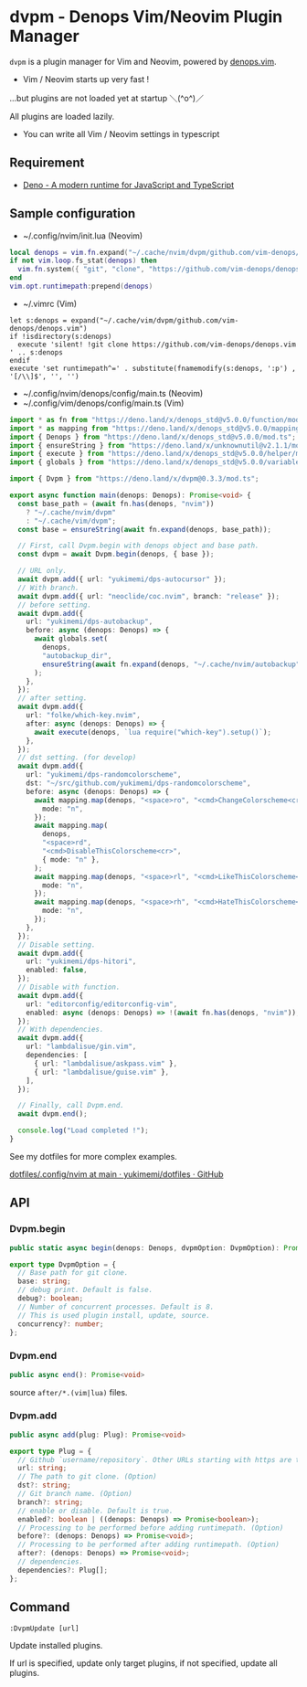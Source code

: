 # dvpm - Denops Vim/Neovim Plugin Manager

`dvpm` is a plugin manager for Vim and Neovim, powered by [denops.vim](https://github.com/vim-denops/denops.vim).

- Vim / Neovim starts up very fast !

...but plugins are not loaded yet at startup ＼(^o^)／

All plugins are loaded lazily.

- You can write all Vim / Neovim settings in typescript

## Requirement

- [Deno - A modern runtime for JavaScript and TypeScript](https://deno.land/)

## Sample configuration

- ~/.config/nvim/init.lua (Neovim)

```lua
local denops = vim.fn.expand("~/.cache/nvim/dvpm/github.com/vim-denops/denops.vim")
if not vim.loop.fs_stat(denops) then
  vim.fn.system({ "git", "clone", "https://github.com/vim-denops/denops.vim", denops })
end
vim.opt.runtimepath:prepend(denops)
```
- ~/.vimrc (Vim)

```vim
let s:denops = expand("~/.cache/vim/dvpm/github.com/vim-denops/denops.vim")
if !isdirectory(s:denops)
  execute 'silent! !git clone https://github.com/vim-denops/denops.vim ' .. s:denops
endif
execute 'set runtimepath^=' . substitute(fnamemodify(s:denops, ':p') , '[/\\]$', '', '')
```

- ~/.config/nvim/denops/config/main.ts (Neovim)
- ~/.config/vim/denops/config/main.ts (Vim)

```typescript
import * as fn from "https://deno.land/x/denops_std@v5.0.0/function/mod.ts";
import * as mapping from "https://deno.land/x/denops_std@v5.0.0/mapping/mod.ts";
import { Denops } from "https://deno.land/x/denops_std@v5.0.0/mod.ts";
import { ensureString } from "https://deno.land/x/unknownutil@v2.1.1/mod.ts";
import { execute } from "https://deno.land/x/denops_std@v5.0.0/helper/mod.ts";
import { globals } from "https://deno.land/x/denops_std@v5.0.0/variable/mod.ts";

import { Dvpm } from "https://deno.land/x/dvpm@0.3.3/mod.ts";

export async function main(denops: Denops): Promise<void> {
  const base_path = (await fn.has(denops, "nvim"))
    ? "~/.cache/nvim/dvpm"
    : "~/.cache/vim/dvpm";
  const base = ensureString(await fn.expand(denops, base_path));

  // First, call Dvpm.begin with denops object and base path.
  const dvpm = await Dvpm.begin(denops, { base });

  // URL only.
  await dvpm.add({ url: "yukimemi/dps-autocursor" });
  // With branch.
  await dvpm.add({ url: "neoclide/coc.nvim", branch: "release" });
  // before setting.
  await dvpm.add({
    url: "yukimemi/dps-autobackup",
    before: async (denops: Denops) => {
      await globals.set(
        denops,
        "autobackup_dir",
        ensureString(await fn.expand(denops, "~/.cache/nvim/autobackup")),
      );
    },
  });
  // after setting.
  await dvpm.add({
    url: "folke/which-key.nvim",
    after: async (denops: Denops) => {
      await execute(denops, `lua require("which-key").setup()`);
    },
  });
  // dst setting. (for develop)
  await dvpm.add({
    url: "yukimemi/dps-randomcolorscheme",
    dst: "~/src/github.com/yukimemi/dps-randomcolorscheme",
    before: async (denops: Denops) => {
      await mapping.map(denops, "<space>ro", "<cmd>ChangeColorscheme<cr>", {
        mode: "n",
      });
      await mapping.map(
        denops,
        "<space>rd",
        "<cmd>DisableThisColorscheme<cr>",
        { mode: "n" },
      );
      await mapping.map(denops, "<space>rl", "<cmd>LikeThisColorscheme<cr>", {
        mode: "n",
      });
      await mapping.map(denops, "<space>rh", "<cmd>HateThisColorscheme<cr>", {
        mode: "n",
      });
    },
  });
  // Disable setting.
  await dvpm.add({
    url: "yukimemi/dps-hitori",
    enabled: false,
  });
  // Disable with function.
  await dvpm.add({
    url: "editorconfig/editorconfig-vim",
    enabled: async (denops: Denops) => !(await fn.has(denops, "nvim")),
  });
  // With dependencies.
  await dvpm.add({
    url: "lambdalisue/gin.vim",
    dependencies: [
      { url: "lambdalisue/askpass.vim" },
      { url: "lambdalisue/guise.vim" },
    ],
  });

  // Finally, call Dvpm.end.
  await dvpm.end();

  console.log("Load completed !");
}
```

See my dotfiles for more complex examples.

[dotfiles/.config/nvim at main · yukimemi/dotfiles · GitHub](https://github.com/yukimemi/dotfiles/tree/main/.config/nvim)

## API

### Dvpm.begin

```typescript
public static async begin(denops: Denops, dvpmOption: DvpmOption): Promise<Dvpm>
```

```typescript
export type DvpmOption = {
  // Base path for git clone.
  base: string;
  // debug print. Default is false.
  debug?: boolean;
  // Number of concurrent processes. Default is 8.
  // This is used plugin install, update, source.
  concurrency?: number;
};

```

### Dvpm.end

```typescript
public async end(): Promise<void>
```
source `after/*.(vim|lua)` files.

### Dvpm.add

```typescript
public async add(plug: Plug): Promise<void>
```

```typescript
export type Plug = {
  // Github `username/repository`. Other URLs starting with https are todo.
  url: string;
  // The path to git clone. (Option)
  dst?: string;
  // Git branch name. (Option)
  branch?: string;
  // enable or disable. Default is true.
  enabled?: boolean | ((denops: Denops) => Promise<boolean>);
  // Processing to be performed before adding runtimepath. (Option)
  before?: (denops: Denops) => Promise<void>;
  // Processing to be performed after adding runtimepath. (Option)
  after?: (denops: Denops) => Promise<void>;
  // dependencies.
  dependencies?: Plug[];
};
```

## Command

```vim
:DvpmUpdate [url]
```

Update installed plugins.

If url is specified, update only target plugins,
if not specified, update all plugins.


